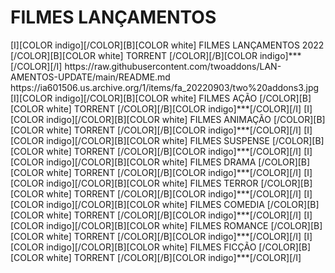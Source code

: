 # FILMES LANÇAMENTOS 
<channels>
<channel>
<name>[I][COLOR indigo][/COLOR][B][COLOR white] FILMES LANÇAMENTOS 2022 [/COLOR][B][COLOR white] TORRENT [/COLOR][/B][COLOR indigo]***[/COLOR][/I]</name>
<externallink>https://raw.githubusercontent.com/twoaddons/LAN-AMENTOS-UPDATE/main/README.md</externallink>
<thumbnail>https://ia601506.us.archive.org/1/items/fa_20220903/two%20addons3.jpg</thumbnail>
<fanart></fanart>
<info> 



<channels>
<channel>
<name>[I][COLOR indigo][/COLOR][B][COLOR white] FILMES AÇÃO [/COLOR][B][COLOR white] TORRENT [/COLOR][/B][COLOR indigo]***[/COLOR][/I]</name>
<externallink></externallink>
<thumbnail></thumbnail>
<fanart></fanart>
<info> 

<channels>
<channel>
<name>[I][COLOR indigo][/COLOR][B][COLOR white] FILMES ANIMAÇÃO [/COLOR][B][COLOR white] TORRENT [/COLOR][/B][COLOR indigo]***[/COLOR][/I]</name>
<externallink></externallink>
<thumbnail></thumbnail>
<fanart></fanart>
<info> 

<channels>
<channel>
<name>[I][COLOR indigo][/COLOR][B][COLOR white] FILMES SUSPENSE [/COLOR][B][COLOR white] TORRENT [/COLOR][/B][COLOR indigo]***[/COLOR][/I]</name>
<externallink></externallink>
<thumbnail></thumbnail>
<fanart></fanart>
<info> 

<channels>
<channel>
<name>[I][COLOR indigo][/COLOR][B][COLOR white] FILMES DRAMA [/COLOR][B][COLOR white] TORRENT [/COLOR][/B][COLOR indigo]***[/COLOR][/I]</name>
<externallink></externallink>
<thumbnail></thumbnail>
<fanart></fanart>
<info> 

<channels>
<channel>
<name>[I][COLOR indigo][/COLOR][B][COLOR white] FILMES TERROR [/COLOR][B][COLOR white] TORRENT [/COLOR][/B][COLOR indigo]***[/COLOR][/I]</name>
<externallink></externallink>
<thumbnail></thumbnail>
<fanart></fanart>
<info> 

<channels>
<channel>
<name>[I][COLOR indigo][/COLOR][B][COLOR white] FILMES COMEDIA [/COLOR][B][COLOR white] TORRENT [/COLOR][/B][COLOR indigo]***[/COLOR][/I]</name>
<externallink></externallink>
<thumbnail></thumbnail>
<fanart></fanart>
<info> 

<channels>
<channel>
<name>[I][COLOR indigo][/COLOR][B][COLOR white] FILMES ROMANCE [/COLOR][B][COLOR white] TORRENT [/COLOR][/B][COLOR indigo]***[/COLOR][/I]</name>
<externallink></externallink>
<thumbnail></thumbnail>
<fanart></fanart>
<info> 

<channels>
<channel>
<name>[I][COLOR indigo][/COLOR][B][COLOR white] FILMES FICÇÃO [/COLOR][B][COLOR white] TORRENT [/COLOR][/B][COLOR indigo]***[/COLOR][/I]</name>
<externallink></externallink>
<thumbnail></thumbnail>
<fanart></fanart>
<info> 
